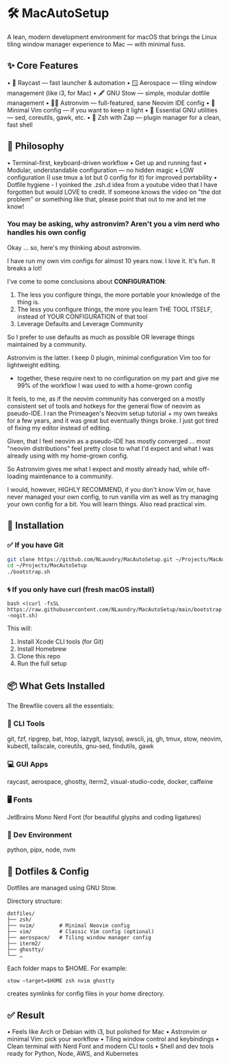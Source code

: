 # 🛠️ MacAutoSetup

A lean, modern development environment for macOS that brings the Linux tiling window manager experience to Mac — with minimal fuss.

## ✨ Core Features
•	🧠 Raycast — fast launcher & automation
•	🪟 Aerospace — tiling window management (like i3, for Mac)
•	🖋️ GNU Stow — simple, modular dotfile management
•	🧑‍💻 Astronvim — full-featured, sane Neovim IDE config
•	🧘 Minimal Vim config — if you want to keep it light
•	🧰 Essential GNU utilities — sed, coreutils, gawk, etc.
•	🚀 Zsh with Zap — plugin manager for a clean, fast shell


## 🎯 Philosophy
•	Terminal-first, keyboard-driven workflow
•	Get up and running fast
•	Modular, understandable configuration — no hidden magic
•	LOW configuration (I use tmux a lot but 0 config for it) for improved portability
•	Dotfile hygiene - I yoinked the .zsh.d idea from a youtube video that I have 
forgotten but would LOVE to credit. If someone knows the video on "the dot problem" 
or something like that, please point that out to me and let me know!


### You may be asking, why astronvim? Aren't you a vim nerd who handles his own config

Okay ... so, here's my thinking about astronvim.

I have run my own vim configs for almost 10 years now. I love it. It's fun. It breaks a lot!

I've come to some conclusions about **CONFIGURATION**:
1. The less you configure things, the more portable your knowledge of the thing is.
2. The less you configure things, the more you learn THE TOOL ITSELF, instead of YOUR CONFIGURATION of that tool
3. Leverage Defaults and Leverage Community

So I prefer to use defaults as much as possible OR leverage things maintained by a community.

Astronvim is the latter. I keep 0 plugin, minimal configuration Vim too for lightweight editing.
- together, these require next to no configuration on my part and give me 99% of the workflow I was used to with a home-grown config

It feels, to me, as if the neovim community has converged on a mostly consistent set of tools and hotkeys 
for the general flow of neovim as pseudo-IDE. I ran the Primeagen's Neovim setup tutorial + my own tweaks 
for a few years, and it was great but eventually things broke. I just got tired of fixing my editor instead of 
editing.

Given, that I feel neovim as a pseudo-IDE has mostly converged ... most "neovim distributions" feel pretty close 
to what I'd expect and what I was already using with my home-grown config.

So Astronvim gives me what I expect and mostly already had, while off-loading maintenance to a community.

I would, however, HIGHLY RECOMMEND, if you don't know Vim or, have never managed your own config, to run vanilla vim 
as well as try managing your own config for a bit. You will learn things. Also read practical vim.


## 🔧 Installation

### ✅ If you have Git

```sh
git clone https://github.com/NLaundry/MacAutoSetup.git ~/Projects/MacAutoSetup
cd ~/Projects/MacAutoSetup
./bootstrap.sh
```

### 🌀 If you only have curl (fresh macOS install)

```bash <(curl -fsSL https://raw.githubusercontent.com/NLaundry/MacAutoSetup/main/bootstrap-nogit.sh)```

This will:
1.	Install Xcode CLI tools (for Git)
2.	Install Homebrew
3.	Clone this repo
4.	Run the full setup


## 📦 What Gets Installed

The Brewfile covers all the essentials:

### 🧰 CLI Tools

git, fzf, ripgrep, bat, htop, lazygit, lazysql, awscli, jq, gh, tmux, stow, neovim, kubectl, tailscale, coreutils, gnu-sed, findutils, gawk

### 💻 GUI Apps

raycast, aerospace, ghostty, iterm2, visual-studio-code, docker, caffeine

### 🖥️ Fonts

JetBrains Mono Nerd Font (for beautiful glyphs and coding ligatures)

### 🧪 Dev Environment

python, pipx, node, nvm


## 📁 Dotfiles & Config

Dotfiles are managed using GNU Stow.

Directory structure:

```
dotfiles/
├── zsh/
├── nvim/        # Minimal Neovim config
├── vim/         # Classic Vim config (optional)
├── aerospace/   # Tiling window manager config
├── iterm2/
├── ghostty/
└── …
```

Each folder maps to $HOME. For example:

```
stow –target=$HOME zsh nvim ghostty
```

creates symlinks for config files in your home directory.

## ✅ Result
•	Feels like Arch or Debian with i3, but polished for Mac
•	Astronvim or minimal Vim: pick your workflow
•	Tiling window control and keybindings
•	Clean terminal with Nerd Font and modern CLI tools
•	Shell and dev tools ready for Python, Node, AWS, and Kubernetes
